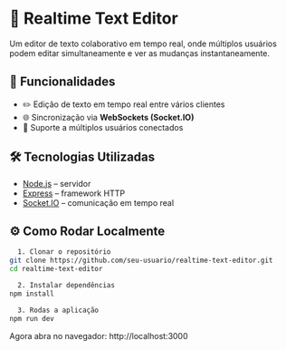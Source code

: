 # 📝 Realtime Text Editor

Um editor de texto colaborativo em tempo real, onde múltiplos usuários podem editar simultaneamente e ver as mudanças instantaneamente.

## 🚀 Funcionalidades
- ✏️ Edição de texto em tempo real entre vários clientes
- 🌐 Sincronização via **WebSockets (Socket.IO)**
- 👥 Suporte a múltiplos usuários conectados

## 🛠️ Tecnologias Utilizadas
- [Node.js](https://nodejs.org/) – servidor
- [Express](https://expressjs.com/) – framework HTTP
- [Socket.IO](https://socket.io/) – comunicação em tempo real

## ⚙️ Como Rodar Localmente
```bash
  1. Clonar o repositório
git clone https://github.com/seu-usuario/realtime-text-editor.git
cd realtime-text-editor

  2. Instalar dependências
npm install

  3. Rodas a aplicação
npm run dev
```
Agora abra no navegador:
  http://localhost:3000
